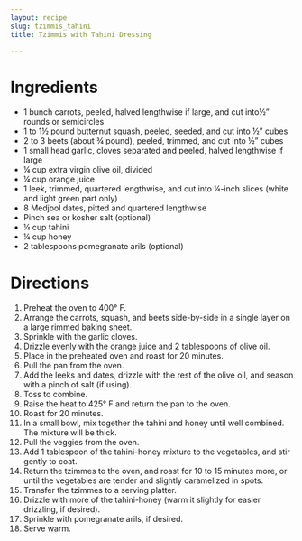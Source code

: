 ```yaml
---
layout: recipe
slug: tzimmis_tahini
title: Tzimmis with Tahini Dressing

---
```


# Ingredients

- 1 bunch carrots, peeled, halved lengthwise if large, and cut into½” rounds or semicircles
- 1 to 1½ pound butternut squash, peeled, seeded, and cut into ½” cubes
- 2 to 3 beets (about ¾ pound), peeled, trimmed, and cut into ½” cubes
- 1 small head garlic, cloves separated and peeled, halved lengthwise if large
- ¼ cup extra virgin olive oil, divided
- ¼ cup orange juice
- 1 leek, trimmed, quartered lengthwise, and cut into ¼-inch slices (white and light green part only)
- 8 Medjool dates, pitted and quartered lengthwise
- Pinch sea or kosher salt (optional)
- ¼ cup tahini
- ¼ cup honey
- 2 tablespoons pomegranate arils (optional)

# Directions

1. Preheat the oven to 400° F.
2. Arrange the carrots, squash, and beets side-by-side in a single layer on a large rimmed baking sheet.
3. Sprinkle with the garlic cloves.
4. Drizzle evenly with the orange juice and 2 tablespoons of olive oil.
5. Place in the preheated oven and roast for 20 minutes.
6. Pull the pan from the oven.
7. Add the leeks and dates, drizzle with the rest of the olive oil, and season with a pinch of salt (if using).
8. Toss to combine.
9. Raise the heat to 425° F and return the pan to the oven.
10. Roast for 20 minutes.
11. In a small bowl, mix together the tahini and honey until well combined. The mixture will be thick.
12. Pull the veggies from the oven.
13. Add 1 tablespoon of the tahini-honey mixture to the vegetables, and stir gently to coat.
14. Return the tzimmes to the oven, and roast for 10 to 15 minutes more, or until the vegetables are tender and slightly caramelized in spots.
15. Transfer the tzimmes to a serving platter.
16. Drizzle with more of the tahini-honey (warm it slightly for easier drizzling, if desired).
17. Sprinkle with pomegranate arils, if desired.
18. Serve warm.